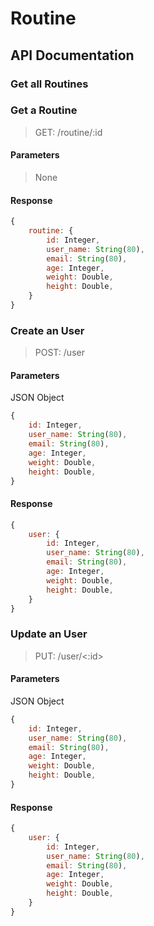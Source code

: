 # Routine

## API Documentation

### Get all Routines
>
### Get a Routine
> GET: /routine/:id
#### Parameters
> None

#### Response
```javascript
{
    routine: {
        id: Integer,
        user_name: String(80),
        email: String(80),
        age: Integer,
        weight: Double,
        height: Double,
    }
}
```

### Create an User
> POST: /user
#### Parameters
JSON Object
```javascript
{
    id: Integer,
    user_name: String(80),
    email: String(80),
    age: Integer,
    weight: Double,
    height: Double,
}
```
#### Response
```javascript
{
    user: {
        id: Integer,
        user_name: String(80),
        email: String(80),
        age: Integer,
        weight: Double,
        height: Double,
    }
}
```

### Update an User
> PUT: /user/<:id>
#### Parameters
JSON Object
```javascript
{
    id: Integer,
    user_name: String(80),
    email: String(80),
    age: Integer,
    weight: Double,
    height: Double,
}
```
#### Response
```javascript
{
    user: {
        id: Integer,
        user_name: String(80),
        email: String(80),
        age: Integer,
        weight: Double,
        height: Double,
    }
}
```